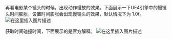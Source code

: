 ﻿再看电影某个镜头的时候，出现动作慢放的效果。下面展示一下UE4引擎中的慢镜头时间膨胀，设置时间膨胀会出现慢镜头的效果，默认情况下为 1.0f。
![在这里插入图片描述](https://img-blog.csdnimg.cn/20200717164612976.png)

获取时间碰撞时间，下面展示的是官方解释。
![在这里插入图片描述](https://img-blog.csdnimg.cn/20200717164733893.png?x-oss-process=image/watermark,type_ZmFuZ3poZW5naGVpdGk,shadow_10,text_aHR0cHM6Ly9ibG9nLmNzZG4ubmV0L3FxXzQyNjczOTIx,size_16,color_FFFFFF,t_70)

